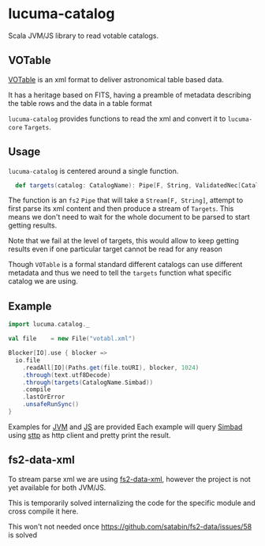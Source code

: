 # lucuma-catalog

Scala JVM/JS library to read votable catalogs.

## VOTable

[VOTable](http://www.ivoa.net/documents/VOTable/20191021/REC-VOTable-1.4-20191021.html) is an xml
format to deliver astronomical table based data.

It has a heritage based on FITS, having a preamble of metadata describing the table rows and the
data in a table format

`lucuma-catalog` provides functions to read the xml and convert it to `lucuma-core` `Targets`.

## Usage

`lucuma-catalog` is centered around a single function.

```scala
  def targets(catalog: CatalogName): Pipe[F, String, ValidatedNec[CatalogProblem, Target]]
```

The function is an `fs2` `Pipe` that will take a `Stream[F, String]`, attempt to first parse its
xml content and then produce a stream of `Targets`. This means we don't need to wait for the whole
document to be parsed to start getting results.

Note that we fail at the level of targets, this would allow to keep getting results even if one particular
target cannot be read for any reason

Though `VOTable` is a formal standard different catalogs can use different metadata and thus we
need to tell the `targets` function what specific catalog we are using.

## Example

```scala
import lucuma.catalog._

val file    = new File("votabl.xml")

Blocker[IO].use { blocker =>
  io.file
    .readAll[IO](Paths.get(file.toURI), blocker, 1024)
    .through(text.utf8Decode)
    .through(targets(CatalogName.Simbad))
    .compile
    .lastOrError
    .unsafeRunSync()
}
```
Examples for [JVM](modules/tests/jvm/src/main/scala/lucuma/catalog/SimbadQuerySample.scala) and [JS](modules/tests/js/src/main/scala/lucuma/catalog/SimbadQuerySample.scala) are provided
Each example will query [Simbad](http://simbad.u-strasbg.fr/simbad/) using [sttp](https://github.com/softwaremill/sttp) as http client and pretty print the result.

## fs2-data-xml

To stream parse xml we are using [fs2-data-xml](https://github.com/satabin/fs2-data), however
the project is not yet available for both JVM/JS.

This is temporarily solved internalizing the code for the specific module and cross compile it here.

This won't not needed once https://github.com/satabin/fs2-data/issues/58 is solved
